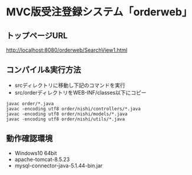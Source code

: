 # MVC版受注登録システム「orderweb」

## トップページURL
[http://localhost:8080/orderweb/SearchView1.html](http://localhost:8080/orderweb/SearchView1.html)

## コンパイル&実行方法
- srcディレクトリに移動し下記のコマンドを実行
- src/orderディレクトリをWEB-INF/classes以下にコピー

```
javac order/*.java
javac -encoding utf8 order/nishi/controllers/*.java
javac -encoding utf8 order/nishi/models/*.java
javac -encoding utf8 order/nishi/utils/*.java
```

## 動作確認環境
- Windows10 64bit
- apache-tomcat-8.5.23
- mysql-connector-java-5.1.44-bin.jar
